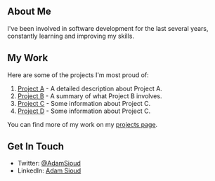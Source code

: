 

##  About Me

I've been involved in software development for the last several years, constantly learning and improving my skills.

## My Work

Here are some of the projects I'm most proud of:

1. [Project A](https://github.com/AdamSioud/ProjectA) - A detailed description about Project A.
2. [Project B](https://github.com/AdamSioud/ProjectB) - A summary of what Project B involves.
3. [Project C](https://github.com/AdamSioud/ProjectC) - Some information about Project C.
4. [Project D](https://github.com/AdamSioud/ProjectC) - Some information about Project C.

You can find more of my work on my [projects page](https://github.com/AdamSioud?tab=repositories).

## Get In Touch

- Twitter: [@AdamSioud](https://twitter.com/AdamSioud)
- LinkedIn: [Adam Sioud](https://www.linkedin.com/in/adamsioud)


<!---
adam-sioud/adam-sioud is a ✨ special ✨ repository because its `README.md` (this file) appears on your GitHub profile.
You can click the Preview link to take a look at your changes.
--->
